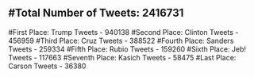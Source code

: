 #Total Number of Tweets: 2416731 
---
#First Place: Trump Tweets - 940138
#Second Place: Clinton Tweets - 456959
#Third Place: Cruz Tweets - 388522
#Fourth Place: Sanders Tweets - 259334
#Fifth Place: Rubio Tweets - 159260
#Sixth Place: Jeb! Tweets - 117663
#Seventh Place: Kasich Tweets - 58475
#Last Place: Carson Tweets - 36380
